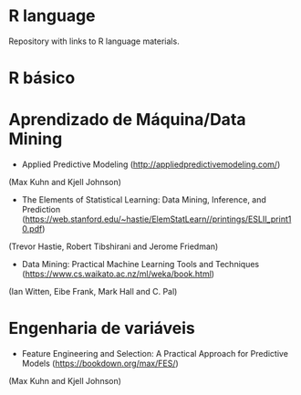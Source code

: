 # R language
Repository with links to R language materials.

# R básico

# Aprendizado de Máquina/Data Mining

* Applied Predictive Modeling (http://appliedpredictivemodeling.com/)

(Max Kuhn and Kjell Johnson)

* The Elements of Statistical Learning: Data Mining, Inference, and Prediction (https://web.stanford.edu/~hastie/ElemStatLearn//printings/ESLII_print10.pdf)

(Trevor Hastie, Robert Tibshirani and Jerome Friedman)

* Data Mining: Practical Machine Learning Tools and Techniques
(https://www.cs.waikato.ac.nz/ml/weka/book.html)

(Ian Witten, Eibe Frank, Mark Hall and C. Pal)

# Engenharia de variáveis
* Feature Engineering and Selection: A Practical Approach for Predictive Models (https://bookdown.org/max/FES/)

(Max Kuhn and Kjell Johnson)
